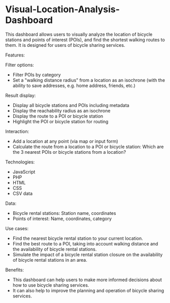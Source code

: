# Visual-Location-Analysis-Dashboard
This dashboard allows users to visually analyze the location of bicycle stations and points of interest (POIs), and find the shortest walking routes to them. It is designed for users of bicycle sharing services.


Features:

Filter options:
  - Filter POIs by category
  - Set a "walking distance radius" from a location as an isochrone (with the ability to save addresses, e.g. home address, friends, etc.)

Result display:
  - Display all bicycle stations and POIs including metadata
  - Display the reachability radius as an isochrone
  - Display the route to a POI or bicycle station
  - Highlight the POI or bicycle station for routing

Interaction:
  - Add a location at any point (via map or input form)
  - Calculate the route from a location to a POI or bicycle station: Which are the 3 nearest POIs or bicycle stations from a location?

Technologies:
  - JavaScript
  - PHP
  - HTML
  - CSS
  - CSV data

Data:
  - Bicycle rental stations: Station name, coordinates
  - Points of interest: Name, coordinates, category

Use cases:
  - Find the nearest bicycle rental station to your current location.
  - Find the best route to a POI, taking into account walking distance and the availability of bicycle rental stations.
  - Simulate the impact of a bicycle rental station closure on the availability of bicycle rental stations in an area.

Benefits:
  - This dashboard can help users to make more informed decisions about how to use bicycle sharing services.
  - It can also help to improve the planning and operation of bicycle sharing services.
